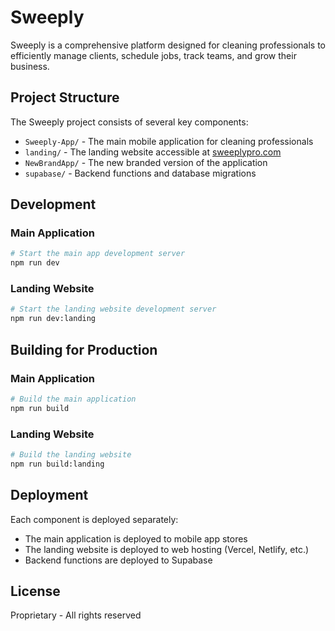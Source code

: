 # Sweeply

Sweeply is a comprehensive platform designed for cleaning professionals to efficiently manage clients, schedule jobs, track teams, and grow their business.

## Project Structure

The Sweeply project consists of several key components:

- `Sweeply-App/` - The main mobile application for cleaning professionals
- `landing/` - The landing website accessible at [sweeplypro.com](https://sweeplypro.com)
- `NewBrandApp/` - The new branded version of the application
- `supabase/` - Backend functions and database migrations

## Development

### Main Application

```bash
# Start the main app development server
npm run dev
```

### Landing Website

```bash
# Start the landing website development server
npm run dev:landing
```

## Building for Production

### Main Application

```bash
# Build the main application
npm run build
```

### Landing Website

```bash
# Build the landing website
npm run build:landing
```

## Deployment

Each component is deployed separately:

- The main application is deployed to mobile app stores
- The landing website is deployed to web hosting (Vercel, Netlify, etc.)
- Backend functions are deployed to Supabase

## License

Proprietary - All rights reserved 